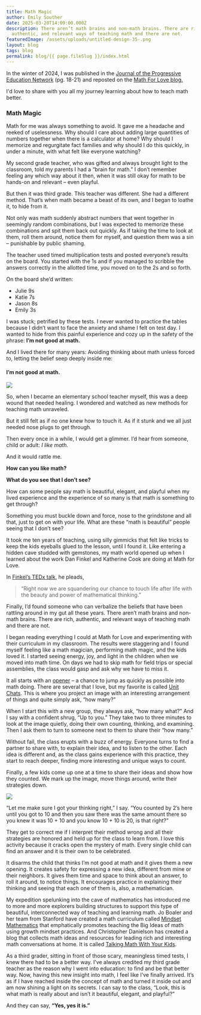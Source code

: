 ```yaml
---
title: Math Magic
author: Emily Souther
date: 2025-03-20T14:09:00.000Z
description: There aren’t math brains and non-math brains. There are rich,
  authentic, and relevant ways of teaching math and there are not.
featuredImage: /assets/uploads/untitled-design-35-.png
layout: blog
tags: blog
permalink: blog/{{ page.fileSlug }}/index.html
---
```

In the winter of 2024, I was published in the [Journal of the Progressive Education Network](https://issuu.com/progressiveeducationnetwork0/docs/2024.02_pen) (pg. 18-21) and reposted on the [Math For Love blog.](https://mathforlove.com/2024/03/math-magic/)

I'd love to share with you all my journey learning about how to teach math better. 

### Math Magic

Math for me was always something to avoid. It gave me a headache and reeked of uselessness. Why should I care about adding large quantities of numbers together when there is a calculator at home? Why should I memorize and regurgitate fact families and why should I do this quickly, in under a minute, with what felt like everyone watching?

My second grade teacher, who was gifted and always brought light to the classroom, told my parents I had a “brain for math.” I don’t remember feeling any which way about it then, when it was still okay for math to be hands-on and relevant – even playful.

But then it was third grade. This teacher was different. She had a different method. That’s when math became a beast of its own, and I began to loathe it, to hide from it.

Not only was math suddenly abstract numbers that went together in seemingly random combinations, but I was expected to memorize these combinations and spit them back out quickly. As if taking the time to look at them, roll them around, notice them for myself, and question them was a sin – punishable by public shaming.

The teacher used timed multiplication tests and posted everyone’s results on the board. You started with the 1s and if you managed to scribble the answers correctly in the allotted time, you moved on to the 2s and so forth.

On the board she’d written:

* Julie 9s
* Katie 7s
* Jason 8s
* Emily 3s

I was stuck; petrified by these tests. I never wanted to practice the tables because I didn’t want to face the anxiety and shame I felt on test day. I wanted to hide from this painful experience and cozy up in the safety of the phrase: **I’m not good at math.**

And I lived there for many years: Avoiding thinking about math unless forced to, letting the belief seep deeply inside me:

#### **I’m not good at math.**

![](/assets/uploads/copy-of-copy-of-copy-of-photobanner-1-.png)

So, when I became an elementary school teacher myself, this was a deep wound that needed healing. I wondered and watched as new methods for teaching math unraveled.

But it still felt as if no one knew how to touch it. As if it stunk and we all just needed nose plugs to get through.

Then every once in a while, I would get a glimmer. I’d hear from someone, child or adult: *I like math.*

And it would rattle me. 

**How can you like math?** 

**What do you see that I don’t see?** 

How can some people say math is beautiful, elegant, and playful when my lived experience and the experience of so many is that math is something to get through? 

Something you must buckle down and force, nose to the grindstone and all that, just to get on with your life. What are these “math is beautiful” people seeing that I don’t see?

It took me ten years of teaching, using silly gimmicks that felt like tricks to keep the kids eyeballs glued to the lesson, until I found it. Like entering a hidden cave studded with gemstones, my math world opened up when I learned about the work Dan Finkel and Katherine Cook are doing at Math for Love.

In [Finkel’s TEDx talk](https://youtu.be/ytVneQUA5-c), he pleads,

>  “Right now we are squandering our chance to touch life after life with the beauty and power of mathematical thinking.”

Finally, I’d found someone who can verbalize the beliefs that have been rattling around in my gut all these years. There aren’t math brains and non-math brains. There are rich, authentic, and relevant ways of teaching math and there are not.

I began reading everything I could at Math for Love and experimenting with their curriculum in my classroom. The results were staggering and I found myself feeling like a math magician, performing math magic, and the kids loved it. I started seeing energy, joy, and light in the children when we moved into math time. On days we had to skip math for field trips or special assemblies, the class would gasp and ask why we have to miss it.

It all starts with an [opener](https://mathforlove.com/opener) – a chance to jump as quickly as possible into math doing. There are several that I love, but my favorite is called [Unit Chats](https://mathforlove.com/lesson/unit-chats/). This is where you project an image with an interesting arrangement of things and quite simply ask, “how many?”

When I start this with a new group, they always ask, “how many what?” And I say with a confident shrug, “Up to you.” They take two to three minutes to look at the image quietly, doing their own counting, thinking, and examining. Then I ask them to turn to someone next to them to share their “how many.”

Without fail, the class erupts with a buzz of energy. Everyone turns to find a partner to share with, to explain their idea, and to listen to the other. Each idea is different and, as the class gains experience with this practice, they start to reach deeper, finding more interesting and unique ways to count.

Finally, a few kids come up one at a time to share their ideas and show how they counted. We mark up the image, move things around, write their strategies down.

![](/assets/uploads/copy-of-copy-of-copy-of-copy-of-photobanner.png)

“Let me make sure I got your thinking right,” I say. “You counted by 2’s here until you got to 10 and then you saw there was the same amount there so you knew it was 10 + 10 and you know 10 + 10 is 20, is that right?”

They get to correct me if I interpret their method wrong and all their strategies are honored and held up for the class to learn from. I love this activity because it cracks open the mystery of math. Every single child can find an answer and it is their own to be celebrated.

It disarms the child that thinks I’m not good at math and it gives them a new opening. It creates safety for expressing a new idea, different from mine or their neighbors. It gives them time and space to think about an answer, to roll it around, to notice things. It encourages practice in explaining their thinking and seeing that each one of them is, also, a mathematician.

My expedition spelunking into the cave of mathematics has introduced me to more and more explorers building structures to support this type of beautiful, interconnected way of teaching and learning math. Jo Boaler and her team from Stanford have created a math curriculum called [Mindset Mathematics](https://www.youcubed.org/) that emphatically promotes teaching the Big Ideas of math using growth mindset practices. And Christopher Danielson has created a blog that collects math ideas and resources for leading rich and interesting math conversations at home. It is called [Talking Math With Your Kids](http://talkingmathwithkids.com/).

As a third grader, sitting in front of those scary, meaningless timed tests, I knew there had to be a better way. I’ve always credited my third grade teacher as the reason why I went into education: to find and be that better way. Now, having this new insight into math, I feel like I’ve finally arrived. It’s as if I have reached inside the concept of math and turned it inside out and am now shining a light on its secrets. I can say to the class, “Look, this is what math is really about and isn’t it beautiful, elegant, and playful?”

And they can say, **“Yes, yes it is.”**[](https://mathforlove.com/2024/03/math-magic/)[](https://mathforlove.com/2024/03/math-magic/)
